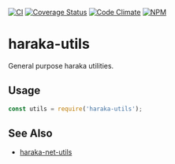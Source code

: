 [![CI][ci-img]][ci-url]
[![Coverage Status][cov-img]][cov-url]
[![Code Climate][clim-img]][clim-url]
[![NPM][npm-img]][npm-url]

# haraka-utils

General purpose haraka utilities.

## Usage

```js
const utils = require('haraka-utils');
```



## See Also

- [haraka-net-utils](https://www.npmjs.com/package/haraka-net-utils)


[ci-url]: https://github.com/haraka/haraka-utils/actions/workflows/ci.yml
[ci-img]: https://github.com/haraka/haraka-utils/actions/workflows/ci.yml/badge.svg
[cov-url]: https://codecov.io/github/haraka/haraka-utils?branch=master
[cov-img]: https://codecov.io/github/haraka/haraka-utils/coverage.svg
[clim-img]: https://codeclimate.com/github/haraka/haraka-utils/badges/gpa.svg
[clim-url]: https://codeclimate.com/github/haraka/haraka-utils
[npm-img]: https://nodei.co/npm/haraka-utils.png
[npm-url]: https://www.npmjs.com/package/haraka-utils
